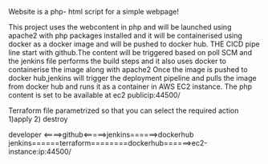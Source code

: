 Website is a php- html script for a simple webpage!

This project uses the webcontent in php  and will be launched using apache2 with php packages installed and it will be containerised using docker as a docker image and will be pushed to docker hub.
THE CICD pipe line start with github.The content will be triggered based on poll SCM and the jenkins file performs the build steps and it also uses docker to containerise the image along with apache2
Once the image is pushed to docker hub,jenkins will trigger the deployment pipeline and pulls the image from docker hub and runs it as a container in AWS EC2 instance.
The php content is set to be available at ec2 publicip:44500/

Terraform file parametrized so that you can select the required action 1)apply 2) destroy

developer <====>github<=====>jenkins======>dockerhub
jenkins======terraform========dockerhub======>ec2-instance:ip:44500/

